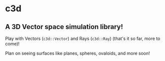# c3d

## A 3D Vector space simulation library!

Play with Vectors (`c3d::Vector`) and Rays (`c3d::Ray`) (that's it so far, more to come)!

Plan on seeing surfaces like planes, spheres, ovaloids, and more soon!
